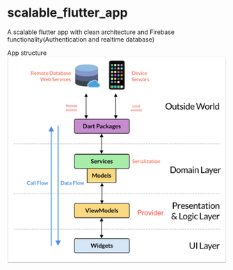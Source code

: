 # scalable_flutter_app

A scalable flutter app with clean architecture and Firebase functionality(Authentication and realtime database)

App structure
![](images/structure.png)
